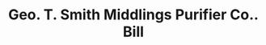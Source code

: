 ---
doi: 10.7916/D84N0GN4
date_other: '1880'
date_other_textual: 1880-1889
form: printed ephemera
genre:
- Invoices
name:
- Geo. T. Smith Middlings Purifier Co.
object_in_context_url: https://biggert.cul.columbia.edu/items/view/ave_biggert_00633
subject_hierarchical_geographic:
- Jackson, Michigan, United States
subject_name:
- Geo. T. Smith Middlings Purifier Co.
title: Geo. T. Smith Middlings Purifier Co.. Bill
sort_title: Geo. T. Smith Middlings Purifier Co.. Bill
call_number: ave_biggert_00633
coordinates:
- 42.244166666666665,-84.40722222222223
pid: ave_biggert_00633
identifiers: ave_biggert_00633
thumbnail: https://derivativo-3.library.columbia.edu/iiif/2/ldpd:343808/full/!256,256/0/native.jpg
permalink: "/items/ave_biggert_00633/"
layout: iiif-image-page
---